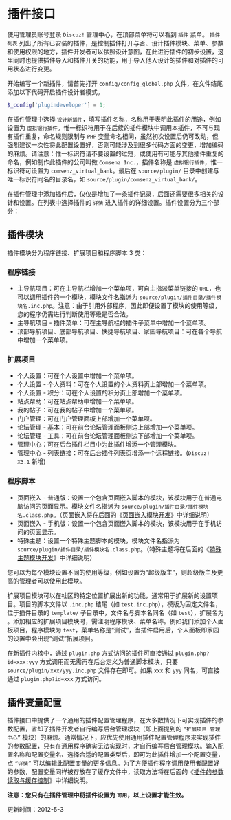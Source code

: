 # 插件接口
使用管理员账号登录 `Discuz!` 管理中心，在顶部菜单将可以看到 `插件` 菜单。 `插件列表` 列出了所有已安装的插件，是控制插件打开与否、设计插件模块、菜单、参数和使用权限的地方，插件开发者可以依照设计意图，在此进行插件的初步设置，这里同时也提供插件导入和插件开关的功能，用于导入他人设计的插件和对插件的可用状态进行变更。 

开始编写一个新插件，请首先打开 `config/config_global.php` 文件，在文件结尾添加以下代码开启插件设计者模式。 


```php
$_config['plugindeveloper'] = 1;
```
在插件管理中选择 `设计新插件`，填写插件名称，名称用于表明此插件的用途，例如设置为 `虚拟银行插件`。惟一标识符用于在后续的插件模块中调用本插件，不可与现有插件重复，命名规则限制与 `PHP` 变量命名相同，虽然初次设置后仍可改动，但强烈建议一次性将此配置设置好，否则可能涉及到很多代码方面的变更，增加编码的麻烦。请注意：惟一标识符请不要设置的过短，或使用有可能与其他插件重复的命名，例如制作此插件的公司叫做 `Comsenz Inc.`，插件名称是 `虚拟银行插件`，惟一标识符可设置为 `comsenz_virtual_bank`。最后在 `source/plugin/` 目录中创建与唯一标识符同名的目录名，如 `source/plugin/comsenz_virtual_bank/`。 

在插件管理中添加插件后，仅仅是增加了一条插件记录，后面还需要很多相关的设计和设置。在列表中选择插件的 `详情` 进入插件的详细设置。插件设置分为三个部分： 

## 插件模块
插件模块分为程序链接、扩展项目和程序脚本 3 类：

### 程序链接
- 主导航项目：可在主导航栏增加一个菜单项，可自主指派菜单链接的 `URL`，也可以调用插件的一个模块，模块文件名指派为 `source/plugin/插件目录/插件模块名.inc.php`。注意：由于引用外部程序，因此即便设置了模块的使用等级，您的程序仍需进行判断使用等级是否合法。 
- 主导航项目 - 插件菜单：可在主导航栏的插件子菜单中增加一个菜单项。 
- 顶部导航项目、底部导航项目、快捷导航项目、家园导航项目：可在各个导航中增加一个菜单项。 

### 扩展项目
- 个人设置：可在个人设置中增加一个菜单项。 
- 个人设置 - 个人资料：可在个人设置的个人资料页上部增加一个菜单项。 
- 个人设置 - 积分：可在个人设置的积分页上部增加一个菜单项。 
- 站点帮助：可在站点帮助中增加一个菜单项。 
- 我的帖子：可在我的帖子中增加一个菜单项。 
- 门户管理：可在门户管理面板上部增加一个菜单项。 
- 论坛管理 - 基本：可在前台论坛管理面板侧边上部增加一个菜单项。 
- 论坛管理 - 工具：可在前台论坛管理面板侧边下部增加一个菜单项。 
- 管理中心：可在后台插件栏目中为此插件增添一个管理模块。 
- 管理中心 - 列表链接：可在后台插件列表页增添一个远程链接。(`Discuz! X3.1` 新增) 

### 程序脚本
- 页面嵌入 - 普通版：设置一个包含页面嵌入脚本的模块，该模块用于在普通电脑访问的页面显示。模块文件名指派为 `source/plugin/插件目录/插件模块名.class.php`。（页面嵌入将在后面的《[页面嵌入模块开发](?ac=document&page=plugin_hook "页面嵌入模块开发")》中详细说明） 
- 页面嵌入 - 手机版：设置一个包含页面嵌入脚本的模块，该模块用于在手机访问的页面显示。 
- 特殊主题：设置一个特殊主题脚本的模块，模块文件名指派为 `source/plugin/插件目录/插件模块名.class.php`。（特殊主题将在后面的《[特殊主题模块开发](?ac=document&page=plugin_specialthread "特殊主题模块开发")》中详细说明） 

您可以为每个模块设置不同的使用等级，例如设置为“超级版主”，则超级版主及更高的管理者可以使用此模块。 

扩展项目模块可以在社区的特定位置扩展出新的功能，通常用于扩展新的设置项目。项目的脚本文件以 `.inc.php` 结尾（如 `test.inc.php`），模版为固定文件名，位于插件目录的 `template/` 子目录中，文件名与脚本名同名（如 `test`），扩展名为 。添加相应的扩展项目模块时，需注明程序模块、菜单名称。例如我们添加个人面板项目，程序模块为 `test`，菜单名称是“测试”，当插件启用后，个人面板即家园的设置中会出现“测试”拓展项目。 

在新插件内核中，通过 `plugin.php` 方式访问的插件可直接通过 `plugin.php?id=xxx:yyy` 方式调用而无需再在后台定义为普通脚本模块，只要 `source/plugin/xxx/yyy.inc.php` 文件存在即可。如果 `xxx` 和 `yyy` 同名，可直接通过 `plugin.php?id=xxx` 方式访问。 

## 插件变量配置
插件接口中提供了一个通用的插件配置管理程序，在大多数情况下可实现插件的参数配置，省却了插件开发者自行编写后台管理模块（即上面提到的 `“扩展项目 管理中心”` 模块）的麻烦。通常情况下，应优先使用通用插件配置管理程序来实现插件的参数配置，只有在通用程序确实无法实现时，才自行编写后台管理模块。输入配置名称和配置变量名、选择合适的配置类型后，即可为此插件增加一个配置变量，点 `“详情”` 可以编辑此配置变量的更多信息。为了方便插件程序调用使用者配置好的参数，配置变量同样被存放在了缓存文件中，读取方法将在后面的《[插件的参数读取与缓存控制](?ac=document&page=plugin_vars "插件的参数读取与缓存控制")》中详细说明。 

**注意：您只有在插件管理中将插件设置为 `可用`，以上设置才能生效。**

更新时间：2012-5-3


